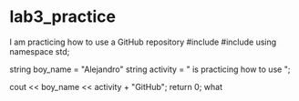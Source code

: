 # lab3_practice
I am practicing how to use a GitHub repository
 #include <iostream>
 #include <string>
 using namespace std;

string boy_name = "Alejandro"
string activity = " is practicing how to use ";

cout << boy_name << activity + "GitHub"; 
return 0; what
